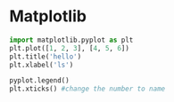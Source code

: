 # Matplotlib

```python
import matplotlib.pyplot as plt
plt.plot([1, 2, 3], [4, 5, 6])
plt.title('hello')
plt.xlabel('ls')

pyplot.legend()
plt.xticks() #change the number to name

```


